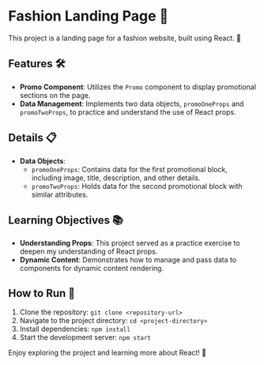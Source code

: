 # Fashion Landing Page 🌟

This project is a landing page for a fashion website, built using React. 🎨

## Features 🛠️

- **Promo Component**: Utilizes the `Promo` component to display promotional sections on the page.
- **Data Management**: Implements two data objects, `promoOneProps` and `promoTwoProps`, to practice and understand the use of React props.

## Details 📋

- **Data Objects**: 
  - `promoOneProps`: Contains data for the first promotional block, including image, title, description, and other details.
  - `promoTwoProps`: Holds data for the second promotional block with similar attributes.

## Learning Objectives 📚

- **Understanding Props**: This project served as a practice exercise to deepen my understanding of React props.
- **Dynamic Content**: Demonstrates how to manage and pass data to components for dynamic content rendering.

## How to Run 🚀

1. Clone the repository: `git clone <repository-url>`
2. Navigate to the project directory: `cd <project-directory>`
3. Install dependencies: `npm install`
4. Start the development server: `npm start`

Enjoy exploring the project and learning more about React! 🌟
